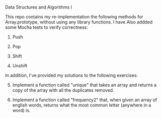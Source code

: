 Data Structures and Algorithms I

This repo contains my re-implementation the following methods for
Array.prototype, without using any library functions. I have Also addded
some Mocha tests to verify correctness:

  1. Push

  2. Pop

  3. Shift

  4. Unshift

In addition, I've provided my solutions to the following exercises:

  5. Implement a function called "unique" that takes an array and
     returns a copy of the array with all the duplicates removed.

  6. Implement a function called "frequency2" that, when given an array
     of english words, returns what the most common letter
     (anywhere in a word) is.

